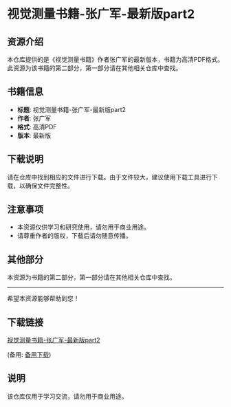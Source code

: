 # 视觉测量书籍-张广军-最新版part2

## 资源介绍

本仓库提供的是《视觉测量书籍》作者张广军的最新版本，书籍为高清PDF格式。此资源为该书籍的第二部分，第一部分请在其他相关仓库中查找。

## 书籍信息

- **标题**: 视觉测量书籍-张广军-最新版part2
- **作者**: 张广军
- **格式**: 高清PDF
- **版本**: 最新版

## 下载说明

请在仓库中找到相应的文件进行下载。由于文件较大，建议使用下载工具进行下载，以确保文件完整性。

## 注意事项

- 本资源仅供学习和研究使用，请勿用于商业用途。
- 请尊重作者的版权，下载后请勿随意传播。

## 其他部分

本资源为书籍的第二部分，第一部分请在其他相关仓库中查找。

---

希望本资源能够帮助到您！

## 下载链接
[视觉测量书籍-张广军-最新版part2](https://pan.quark.cn/s/ffc50c2ef9a3) 

(备用: [备用下载](https://pan.baidu.com/s/1QTgBJJ-OA9k9eBM7l8CLQA?pwd=1234))

## 说明

该仓库仅用于学习交流，请勿用于商业用途。
